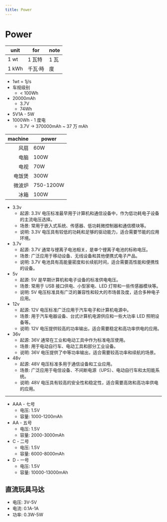 ```yaml
---
title: Power
---
```


# Power

| unit  | for     | note |
| ----- | ------- | ---- |
| 1 wt  | 1 瓦特  | 1 瓦 |
| 1 kWh | 千瓦·時 | 度   |

- 1wt = 1j/s
- 车规级别
  - < 100Wh
- 20000mAh
  - 3.7V
  - 74Wh
- 5V1A - 5W
- 1000Wh - 1 度电
  - 3.7V -> 370000mAh ~ 37 万 mAh

| machine | power     |
| ------: | --------- |
|    风扇 | 60W       |
|    电脑 | 100W      |
|    电视 | 70W       |
|  电饭煲 | 300W      |
|  微波炉 | 750-1200W |
|    冰箱 | 100W      |

- 3.3v
  - 起源: 3.3V 电压标准最早用于计算机和通信设备中，作为低功耗电子设备的主流电压选择。
  - 场景: 常用于嵌入式系统、传感器、低功耗微控制器和通信模块等。
  - 说明: 3.3V 电压具有较低的功耗和足够的驱动能力，适合需要节能的应用环境。
- 3.7v
  - 起源: 3.7V 通常与锂离子电池相关，是单个锂离子电池的标称电压。
  - 场景: 广泛应用于移动设备、无线设备和其他便携式电子产品。
  - 说明: 3.7V 电池具有高能量密度和长续航时间，适合需要高性能和便携性的设备。
- 5v
  - 起源: 5V 是早期计算机和电子设备的标准供电电压。
  - 场景: 常用于 USB 接口供电、小型家电、LED 灯带和一些传感器模块等。
  - 说明: 5V 电压标准具有广泛的兼容性和较大的市场普及度，适合多种电子应用。
- 12v
  - 起源: 12V 电压标准广泛应用于汽车电子和计算机电源中。
  - 场景: 用于汽车电器设备、台式计算机电源供应和一些大功率 LED 照明设备等。
  - 说明: 12V 电压提供较高的功率输出，适合需要稳定和高功率供电的应用。
- 36v
  - 起源: 36V 通常在工业和电动工具中作为标准电压使用。
  - 场景: 用于电动自行车、电动工具和部分工业设备。
  - 说明: 36V 电压提供了中等功率输出，适合需要较高功率和续航的场景。
- 48v
  - 起源: 48V 电压标准多用于通信设备和工业应用。
  - 场景: 广泛应用于电信设备、不间断电源（UPS）、电动自行车和太阳能系统。
  - 说明: 48V 电压具有较高的安全性和稳定性，适合需要高效和高功率供电的应用。

---

- AAA - 七号
  - 电压: 1.5V
  - 容量: 1000-1200mAh
- AA - 五号
  - 电压: 1.5V
  - 容量: 2000-3000mAh
- C - 二号
  - 电压: 1.5V
  - 容量: 6000-8000mAh
- D - 一号
  - 电压: 1.5V
  - 容量: 10000-13000mAh

## 直流玩具马达

- 电压: 3V-5V
- 电流: 0.1A-1A
- 功率: 0.3W-5W
